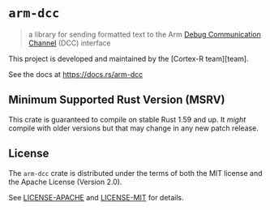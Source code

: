 # `arm-dcc`

> a library for sending formatted text to the Arm [Debug Communication Channel][dcc] (DCC) interface

[dcc]: https://developer.arm.com/docs/dui0471/latest/debug-communications-channel

This project is developed and maintained by the [Cortex-R team][team].

See the docs at <https://docs.rs/arm-dcc>

## Minimum Supported Rust Version (MSRV)

This crate is guaranteed to compile on stable Rust 1.59 and up. It *might*
compile with older versions but that may change in any new patch release.

## License

The `arm-dcc` crate is distributed under the terms of both the MIT license and
the Apache License (Version 2.0).

See [LICENSE-APACHE](LICENSE-APACHE) and [LICENSE-MIT](LICENSE-MIT) for details.
